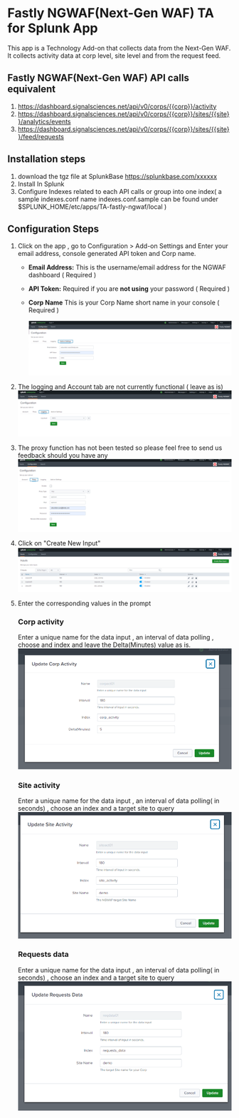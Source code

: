 # Fastly NGWAF(Next-Gen WAF) TA for Splunk App

This app is a Technology Add-on that collects data from the Next-Gen WAF.
It collects activity data at corp level, site level and from the request feed.

## Fastly NGWAF(Next-Gen WAF) API calls equivalent

1. https://dashboard.signalsciences.net/api/v0/corps/{{corp}}/activity
2. https://dashboard.signalsciences.net/api/v0/corps/{{corp}}/sites/{{site}}/analytics/events
3. https://dashboard.signalsciences.net/api/v0/corps/{{corp}}/sites/{{site}}/feed/requests

## Installation steps 

1. download the tgz file at SplunkBase https://splunkbase.com/xxxxxx
2. Install In Splunk 
3. Configure Indexes related to each API calls or group into one index( a sample indexes.conf name indexes.conf.sample can be found under $SPLUNK_HOME/etc/apps/TA-fastly-ngwaf/local )

## Configuration Steps
1. Click on the app , go to Configuration > Add-on Settings and Enter your email address, console generated API token and Corp name.
   * **Email Address:** This is the username/email address for the NGWAF dashboard ( Required )
   * **API Token:** Required if you are **not using** your password ( Required )
   * **Corp Name** This is your Corp Name short name in your console ( Required )
  
     ![01.Add-on_Settings](screenshots/01.Add-on_Settings.PNG "Enter Global variable names in the Add-on Settings tab")

2. The logging and Account tab are not currently functional ( leave as is)
     ![02.Logging](screenshots/02.Logging.PNG "Leave these tab as is")

3. The proxy function has not been tested so please feel free to send us feedback should you have any
     ![03.Proxy](screenshots/03.Proxy.PNG "Leave these tab as is")

4. Click on "Create New Input"  
     ![04.Inputs](screenshots/04.Inputs.PNG "Click on the Inputs tab")
     
5. Enter the corresponding values in the prompt 
       
      ### Corp activity
      Enter a unique name for the data input , an interval of data polling , choose and index and leave the Delta(Minutes) value as is.
           ![05.corp-activity](screenshots/05.corp-activity.PNG "Fill in the form as indicated above")
      
      
      ### Site activity      
      Enter a unique name for the data input , an interval of data polling( in seconds) , choose an index and a target site to query
           ![06.site-activity](screenshots/06.site-activity.PNG "Fill in the form as indicated above")
    
      ### Requests data      
      Enter a unique name for the data input , an interval of data polling( in seconds) , choose an index and a target site to query
           ![07.requests-data](screenshots/07.requests-data.PNG "Fill in the form as indicated above")      
